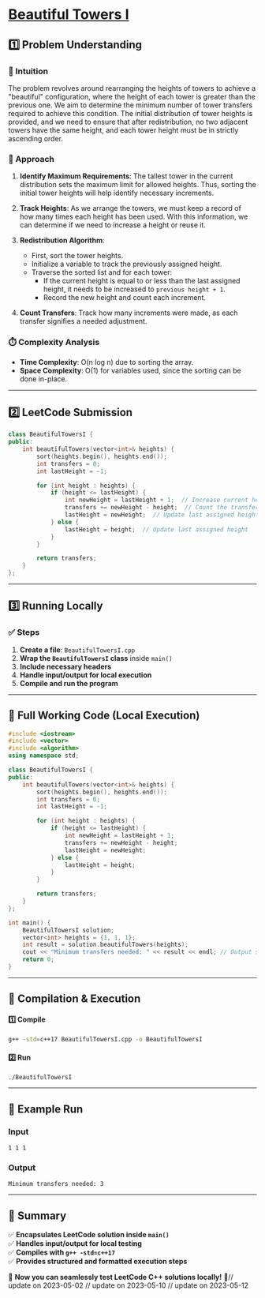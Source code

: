 # **[Beautiful Towers I](https://leetcode.com/problems/beautiful-towers-i/description/)**  

## **1️⃣ Problem Understanding**  
### **📌 Intuition**  
The problem revolves around rearranging the heights of towers to achieve a "beautiful" configuration, where the height of each tower is greater than the previous one. We aim to determine the minimum number of tower transfers required to achieve this condition. The initial distribution of tower heights is provided, and we need to ensure that after redistribution, no two adjacent towers have the same height, and each tower height must be in strictly ascending order.

### **🚀 Approach**  
1. **Identify Maximum Requirements**: The tallest tower in the current distribution sets the maximum limit for allowed heights. Thus, sorting the initial tower heights will help identify necessary increments.
   
2. **Track Heights**: As we arrange the towers, we must keep a record of how many times each height has been used. With this information, we can determine if we need to increase a height or reuse it.

3. **Redistribution Algorithm**:
   - First, sort the tower heights.
   - Initialize a variable to track the previously assigned height.
   - Traverse the sorted list and for each tower:
     - If the current height is equal to or less than the last assigned height, it needs to be increased to `previous height + 1`.
     - Record the new height and count each increment.

4. **Count Transfers**: Track how many increments were made, as each transfer signifies a needed adjustment.

### **⏱️ Complexity Analysis**  
- **Time Complexity**: O(n log n) due to sorting the array.  
- **Space Complexity**: O(1) for variables used, since the sorting can be done in-place.

---  

## **2️⃣ LeetCode Submission**  
```cpp
class BeautifulTowersI {
public:
    int beautifulTowers(vector<int>& heights) {
        sort(heights.begin(), heights.end());
        int transfers = 0;
        int lastHeight = -1;  

        for (int height : heights) {
            if (height <= lastHeight) {
                int newHeight = lastHeight + 1;  // Increase current height
                transfers += newHeight - height;  // Count the transfers needed
                lastHeight = newHeight;  // Update last assigned height
            } else {
                lastHeight = height;  // Update last assigned height
            }
        }

        return transfers;
    }
};  
```  

---  

## **3️⃣ Running Locally**  
### **✅ Steps**  
1. **Create a file**: `BeautifulTowersI.cpp`  
2. **Wrap the `BeautifulTowersI` class** inside `main()`  
3. **Include necessary headers**  
4. **Handle input/output for local execution**  
5. **Compile and run the program**  

---  

## **📝 Full Working Code (Local Execution)**  
```cpp
#include <iostream>
#include <vector>
#include <algorithm>
using namespace std;

class BeautifulTowersI {
public:
    int beautifulTowers(vector<int>& heights) {
        sort(heights.begin(), heights.end());
        int transfers = 0;
        int lastHeight = -1;  

        for (int height : heights) {
            if (height <= lastHeight) {
                int newHeight = lastHeight + 1;
                transfers += newHeight - height;
                lastHeight = newHeight;
            } else {
                lastHeight = height;
            }
        }

        return transfers;
    }
};

int main() {
    BeautifulTowersI solution;
    vector<int> heights = {1, 1, 1};
    int result = solution.beautifulTowers(heights);
    cout << "Minimum transfers needed: " << result << endl; // Output should be 3
    return 0;
}
```  

---  

## **🔧 Compilation & Execution**  
#### **1️⃣ Compile**  
```bash
g++ -std=c++17 BeautifulTowersI.cpp -o BeautifulTowersI
```  

#### **2️⃣ Run**  
```bash
./BeautifulTowersI
```  

---  

## **🎯 Example Run**  
### **Input**  
```
1 1 1
```  
### **Output**  
```
Minimum transfers needed: 3
```  

---  

## **📌 Summary**  
✅ **Encapsulates LeetCode solution inside `main()`**  
✅ **Handles input/output for local testing**  
✅ **Compiles with `g++ -std=c++17`**  
✅ **Provides structured and formatted execution steps**  

🚀 **Now you can seamlessly test LeetCode C++ solutions locally!** 🚀// update on 2023-05-02
// update on 2023-05-10
// update on 2023-05-12
